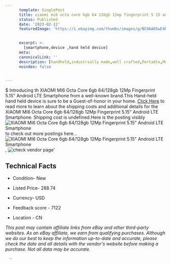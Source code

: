 ```yaml
---
      template: SinglePost
      title: xiaomi mi6 octa core 6gb 64 128gb 12mp fingerprint 5 15 android lte smartphone
      status: Published
      date: '2023-02-12'
      featuredImage: 'https://i.ebayimg.com/thumbs/images/g/NC0AAOSwE4hduqag/s-l225.jpg'
       

      excerpt: >-
        [smartphone,device ,hand held device]
      meta:
      canonicalLink: ''
      description: [handheld,industrially made,well crafted,Portable,Mobile,Compact,Convenient,Lightweight,Maneuverable,Man-portable,Miniature,Carriable,Hand-held,Light,Holdable,Transportable,Mobile device,Pocket-sized,On-the-go,Wireless,Cordless,Compact size,Convenient size, smartphone,device ,hand held device]
      noindex: false
      

---
```

$
      Introducing th XIAOMI MI6 Octa Core 6gb 64/128gb 12Mp Fingerprint  5.15" Android LTE Smartphone from a well-known brand.This Hand-held hand held device is sure to be a Guest-of-honor in your home. [Click Here](https://www.ebay.com/itm/283659795908?hash=item420b70fdc4%3Ag%3ANC0AAOSwE4hduqag&mkevt=1&mkcid=1&mkrid=711-53200-19255-0&campid=%253CePNCampaignId%253E&customid=%253CreferenceId%253E&toolid=10049) to read more to learn about the shipping costs and additional details for the XIAOMI MI6 Octa Core 6gb 64/128gb 12Mp Fingerprint  5.15" Android LTE Smartphone. Shipping cost is undefined.Here is the posting visibly ![XIAOMI MI6 Octa Core 6gb 64/128gb 12Mp Fingerprint  5.15" Android LTE Smartphone](https://i.ebayimg.com/thumbs/images/g/NC0AAOSwE4hduqag/s-l225.jpg) to check out more postings here... ![XIAOMI MI6 Octa Core 6gb 64/128gb 12Mp Fingerprint  5.15" Android LTE Smartphone](https://i.ebayimg.com/images/g/NC0AAOSwE4hduqag/s-l960.jpg), ![check vendor page](https://origin-galleryplus.ebayimg.com/ws/web/283659795908_2_0_1/225x225.jpg,https://origin-galleryplus.ebayimg.com/ws/web/283659795908_3_0_1/225x225.jpg,https://origin-galleryplus.ebayimg.com/ws/web/283659795908_4_0_1/225x225.jpg,https://origin-galleryplus.ebayimg.com/ws/web/283659795908_5_0_1/225x225.jpg,https://origin-galleryplus.ebayimg.com/ws/web/283659795908_6_0_1/225x225.jpg,https://origin-galleryplus.ebayimg.com/ws/web/283659795908_7_0_1/225x225.jpg,https://origin-galleryplus.ebayimg.com/ws/web/283659795908_8_0_1/225x225.jpg,https://origin-galleryplus.ebayimg.com/ws/web/283659795908_9_0_1/225x225.jpg,https://origin-galleryplus.ebayimg.com/ws/web/283659795908_10_0_1/225x225.jpg,https://origin-galleryplus.ebayimg.com/ws/web/283659795908_11_0_1/225x225.jpg)'

      

 ## Technical Facts 



     
      

 - Condition- New 


      

 - Listed Price- 288.74 


      

 - Currency- USD 


      

 - Feedback score - 7122 


      

 - Location - CN 


      
      

 *_This post may contain affiliate links from eBay and other third-party websites. As an eBay affiliate, we earn from qualifying purchases. Although we do our best to keep the information up-to-date and accurate, please check the date and all details with the vendor's website before making a purchase. Not all data may be accurate._*




      -
